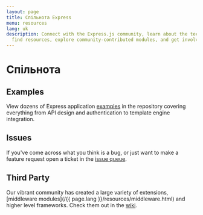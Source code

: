 ```yaml
---
layout: page
title: Спільнота Express
menu: resources
lang: uk
description: Connect with the Express.js community, learn about the technical committee,
  find resources, explore community-contributed modules, and get involved in discussions.
---
```


# Спільнота

## Examples

View dozens of Express application [examples](https://github.com/expressjs/express/tree/master/examples)
in the repository covering everything from API design and authentication
to template engine integration.

## Issues

If you've come across what you think is a bug, or just want to make
a feature request open a ticket in the [issue queue](https://github.com/expressjs/express/issues).

## Third Party

Our vibrant community has created a large variety of extensions,
[middleware modules](/{{ page.lang }}/resources/middleware.html) and higher level frameworks. Check them out in the
[wiki](https://github.com/expressjs/express/wiki).
